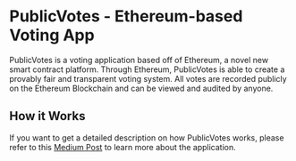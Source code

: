 # PublicVotes - Ethereum-based Voting App

PublicVotes is a voting application based off of Ethereum, a novel new smart contract platform. Through Ethereum, PublicVotes is able to create a provably fair and transparent voting system. All votes are recorded publicly on the Ethereum Blockchain and can be viewed and audited by anyone.

## How it Works

If you want to get a detailed description on how PublicVotes works, please refer to this [Medium Post](https://medium.com/@DomSchiener/publicvotes-ethereum-based-voting-application-3b691488b926#.5hoz4ulgl) to learn more about the application.

